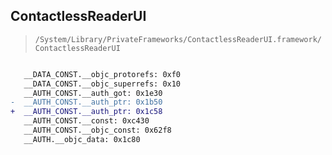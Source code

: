 ## ContactlessReaderUI

> `/System/Library/PrivateFrameworks/ContactlessReaderUI.framework/ContactlessReaderUI`

```diff

   __DATA_CONST.__objc_protorefs: 0xf0
   __DATA_CONST.__objc_superrefs: 0x10
   __AUTH_CONST.__auth_got: 0x1e30
-  __AUTH_CONST.__auth_ptr: 0x1b50
+  __AUTH_CONST.__auth_ptr: 0x1c58
   __AUTH_CONST.__const: 0xc430
   __AUTH_CONST.__objc_const: 0x62f8
   __AUTH.__objc_data: 0x1c80

```
